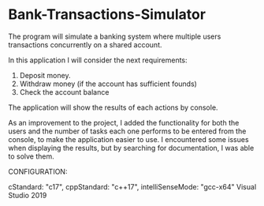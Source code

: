 # Bank-Transactions-Simulator
The program will simulate a banking system where multiple users transactions concurrently on a shared account.

In this application I will consider the next requirements:
  1) Deposit money.
  2) Withdraw money (if the account has sufficient founds)
  3) Check the account balance

The application will show the results of each actions by console.

As an improvement to the project, I added the functionality for both the users and the number of tasks each one performs to be entered from the console, to make the application easier to use. 
I encountered some issues when displaying the results, but by searching for documentation, I was able to solve them.

CONFIGURATION:

 cStandard: "c17",
 cppStandard: "c++17",
 intelliSenseMode: "gcc-x64"
 Visual Studio 2019
